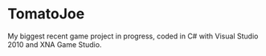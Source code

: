 # TomatoJoe
My biggest recent game project in progress, coded in C# with Visual Studio 2010 and XNA Game Studio. 
